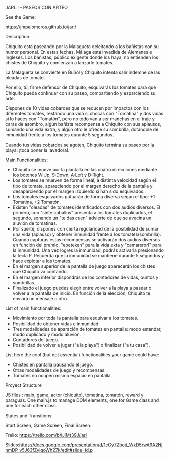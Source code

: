 JARL ! - PASEOS CON ARTEO

See the Game:

https://jmpalomeros.github.io/jarl/



Description:

Chiquito esta paseando por la Malagueta deleitando a los bañistas con su humor personal. En estas fechas, Málaga está invadida de Alemanes e Ingleses. Los bañistas, público exigente donde los haya, no entienden los chistes de Chiquito y comienzan a lanzarle tomates.

La Malagueta se convierte en Buñol y Chiquito intenta salir indemne de las oleadas de tomate.

Por ello, tú, firme defensor de Chiquito, esquivarás los tomates para que Chiquito pueda continuar con su paseo, compartiendo y esparciendo su arte.

Dispones de 10 vidas cobardes que se reducen por impactos con los diferentes tomates, restando una vida si chocas con "Tomatina" y dos vidas si lo haces con "Tomatón", pero no todo van a ser manchas en el traje y caras de asombro, algún bañista recompensa a Chiquito con sus aplausos, sumando una vida extra, y algún otro le ofrece su sombrilla, dotándole de inmunidad frente a los tomates durante 5 segundos.

Cuando tus vidas cobardes se agoten, Chiquito termina su paseo por la playa: ¡toca poner la lavadora!.


Main Functionalities:

- Chiquito se mueve por la plantalla en las cuatro direcciones mediante los botones W:Up, S:Down, A:Left y D:Right.
- Los tomates se mueven de forma lineal, a distinta velocidad según el tipo de tomate, apareciendo por el margen derecho de la pantalla y desaparciendo por el margen izquierdo si han sido esquivados.
- Los tomates esquivados putuarán de forma diversa según el tipo: +1 Tomatina, +2 Tomatón.
- Existen "oleadas" de tomates identificados con dos audios diversos. El primero, con "siete caballos" presenta a los tomates duplicados, el segundo, sonando un "te das cuen" advierte de que se avecina un aluvión de tomatinas.
- Por suerte, dispones con cierta regularidad de la posibilidad de sumar una vida (aplauso) y obtener inmunidad frente a los tomates(sombrilla). Cuando capturas estas recompensas se activarán dos audios diversos en función del premio, "epetekan" para la vida exta y "camarerorl" para la inmunidad. Una vez logres la inmunidad, podrás activarla presionando la tecla P. Recuerda que la inmunidad se mantiene durante 5 segundos y hace explotar a los tomates.
- En el margen superior de la pantalla de juego aparecerán los chistes que Chiquito va contando.
- En el margen inferior dispondrás de los contadores de vidas, puntos y sombrillas.
- Finalizado el juego puedes elegir entre volver a la playa a pasear o volver a la pantalla de inicio. En función de la elección, Chiquito te enviará un mensaje u otro.

List of main functionalities:

- Movimiento por toda la pantalla para esquivar a los tomates.
- Posibilidad de obtener vidas e inmunidad.
- Tres modalidades de aparación de tomates en pantalla: modo estandar, modo duplicado y modo aluvión.
- Contadores del juego.
- Posibilidad de volver a jugar ("a la playa") o finalizar ("a tu casa"). 


List here the cool (but not essential) functionalities your game could have:

- Chistes en pantalla pausando el juego.
- Otras modalidades de juego y recompensas.
- Tomates no ocupen mismo espacio en pantalla.

Proyect Structure

JS files : main, game, actor (chiquito), tomatina, tomatón, reward y paraguas. 
One main.js to manage DOM elements, one for Game class and one for each other class.



States and Transitions:

Start Screen, Game Screen, Final Screen.




Trello: https://trello.com/b/lJiMt39J/jarl


Slides:https://docs.google.com/presentation/d/1cGy7Zbojt_WxD5rwA9A2NjnmDP_v5J63fZyiqoWh27k/edit#slide=id.p

